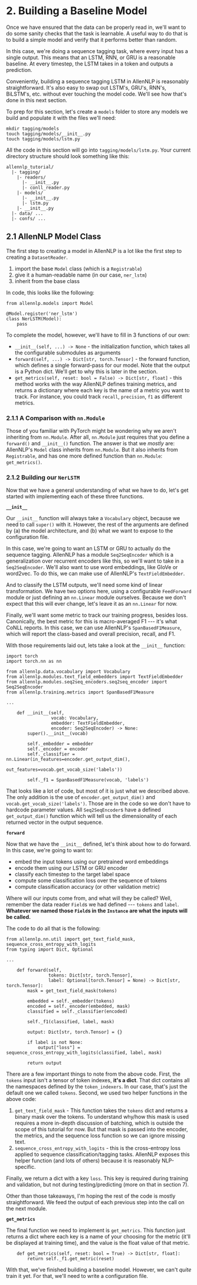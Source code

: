 # 2. Building a Baseline Model

Once we have ensured that the data can be properly read in, we'll want to do some sanity checks that the task is learnable.
A useful way to do that is to build a simple model and verify that it performs better than random.

In this case, we're doing a sequence tagging task, where every input has a single output.
This means that an LSTM, RNN, or GRU is a reasonable baseline.
At every timestep, the LSTM takes in a token and outputs a prediction.

Conveniently, building a sequence tagging LSTM in AllenNLP is reasonably straightforward.
It's also easy to swap out LSTM's, GRU's, RNN's, BiLSTM's, etc. without ever touching the model code.
We'll see how that's done in this next section.

To prep for this section, let's create a `models` folder to store any models we build and populate it with the files we'll need:

```
mkdir tagging/models
touch tagging/models/__init__.py
touch tagging/models/lstm.py
```

All the code in this section will go into `tagging/models/lstm.py`.
Your current directory structure should look something like this:

```
allennlp_tutorial/
  |- tagging/
    |- readers/
      |- __init__.py
      |- conll_reader.py
    |- models/
      |- __init__.py
      |- lstm.py
    |- __init__.py
  |- data/ ...
  |- confs/ ...
```

## 2.1 AllenNLP Model Class

The first step to creating a model in AllenNLP is a lot like the first step to creating a `DatasetReader`.

1. import the base `Model` class (which is a `Registrable`)
2. give it a human-readable name (in our case, `ner_lstm`)
3. inherit from the base class

In code, this looks like the following:

```
from allennlp.models import Model

@Model.register('ner_lstm')
class NerLSTM(Model):
    pass
```

To complete the model, however, we'll have to fill in 3 functions of our own:

- `__init__(self, ...) -> None` - the initialization function, which takes all the configurable submodules as arguments
- `forward(self, ...) -> Dict[str, torch.Tensor]` - the forward function, which defines a single forward-pass for our model.
  Note that the output is a Python dict.
  We'll get to why this is later in the section.
- `get_metrics(self, reset: bool = False) -> Dict[str, float]` - this method works with the way AllenNLP defines training metrics, and returns a dictionary where each key is the name of a metric you want to track.
  For instance, you could track `recall`, `precision`, `f1` as different metrics.

### 2.1.1 A Comparison with `nn.Module`

Those of you familiar with PyTorch might be wondering why we aren't inheriting from `nn.Module`.
After all, `nn.Module` just requires that you define a `forward()` and `__init__()` function.
The answer is that we *mostly* are: AllenNLP's `Model` class inherits from `nn.Module`.
But it also inherits from `Registrable`, and has one more defined function than `nn.Module`: `get_metrics()`.

### 2.1.2 Building our `NerLSTM`

Now that we have a general understanding of what we have to do, let's get started with implementing each of these three functions.

**`__init__`**

Our `__init__` function will always take a `Vocabulary` object, because we need to call `super()` with it.
However, the rest of the arguments are defined by (a) the model architecture, and (b) what we want to expose to the configuration file.

In this case, we're going to want an LSTM or GRU to actually do the sequence tagging.
AllenNLP has a module `Seq2SeqEncoder` which is a generalization over recurrent encoders like this, so we'll want to take in a `Seq2SeqEncoder`.
We'll also want to use word embeddings, like GloVe or word2vec.
To do this, we can make use of AllenNLP's `TextFieldEmbedder`.

And to classify the LSTM outputs, we'll need some kind of linear transformation.
We have two options here, using a configurable `FeedForward` module or just defining an `nn.Linear` module ourselves.
Because we don't expect that this will ever change, let's leave it as an `nn.Linear` for now.

Finally, we'll want some metric to track our training progress, besides loss.
Canonically, the best metric for this is macro-averaged F1 --- it's what CoNLL reports.
In this case, we can use AllenNLP's `SpanBasedF1Measure`, which will report the class-based and overall precision, recall, and F1.

With those requirements laid out, lets take a look at the `__init__` function:

```
import torch
import torch.nn as nn

from allennlp.data.vocabulary import Vocabulary
from allennlp.modules.text_field_embedders import TextFieldEmbedder
from allennlp.modules.seq2seq_encoders.seq2seq_encoder import Seq2SeqEncoder
from allennlp.training.metrics import SpanBasedF1Measure

...

    def __init__(self,
                 vocab: Vocabulary,
                 embedder: TextFieldEmbedder,
                 encoder: Seq2SeqEncoder) -> None:
        super().__init__(vocab)

        self._embedder = embedder
        self._encoder = encoder
        self._classifier = nn.Linear(in_features=encoder.get_output_dim(),
                                     out_features=vocab.get_vocab_size('labels'))

        self._f1 = SpanBasedF1Measure(vocab, 'labels')

```

That looks like a lot of code, but most of it is just what we described above.
The only addition is the use of `encoder.get_output_dim()` and `vocab.get_vocab_size('labels')`.
Those are in the code so we don't have to hardcode parameter values.
All `Seq2SeqEncoder`s have a defined `get_output_dim()` function which will tell us the dimensionality of each returned vector in the output sequence.

**`forward`**

Now that we have the `__init__` defined, let's think about how to do forward.
In this case, we're going to want to:

- embed the input tokens using our pretrained word embeddings
- encode them using our LSTM or GRU encoder
- classify each timestep to the target label space
- compute some classification loss over the sequence of tokens
- compute classification accuracy (or other validation metric)

Where will our inputs come from, and what will they be called?
Well, remember the data reader `Field`s we had defined --- `tokens` and `label`.
**Whatever we named those `Field`s in the `Instance` are what the inputs will be called.**

The code to do all that is the following:

```
from allennlp.nn.util import get_text_field_mask, sequence_cross_entropy_with_logits
from typing import Dict, Optional

...

    def forward(self,
                tokens: Dict[str, torch.Tensor],
                label: Optional[torch.Tensor] = None) -> Dict[str, torch.Tensor]:
        mask = get_text_field_mask(tokens)

        embedded = self._embedder(tokens)
        encoded = self._encoder(embedded, mask)
        classified = self._classifier(encoded)

        self._f1(classified, label, mask)

        output: Dict[str, torch.Tensor] = {}

        if label is not None:
            output["loss"] = sequence_cross_entropy_with_logits(classified, label, mask)

        return output
```

There are a few important things to note from the above code.
First, the `tokens` input isn't a tensor of token indexes, **it's a dict**.
That dict contains all the namespaces defined by the `token_indexers`.
In our case, that's just the default one we called `tokens`.
Second, we used two helper functions in the above code:

1. `get_text_field_mask` - This function takes the `tokens` dict and returns a binary mask over the tokens.
  To understand why/how this mask is used requires a more in-depth discussion of batching, which is outside the scope of this tutorial for now.
  But that mask is passed into the encoder, the metrics, and the sequence loss function so we can ignore missing text.
2. `sequence_cross_entropy_with_logits` - this is the cross-entropy loss applied to sequence classification/tagging tasks.
  AllenNLP exposes this helper function (and lots of others) because it is reasonably NLP-specific.

Finally, we return a dict with a key `loss`.
This key is required during training and validation, but not during testing/predicting (more on that in section 7).

Other than those takeaways, I'm hoping the rest of the code is mostly straightforward.
We feed the output of each previous step into the call on the next module.

**`get_metrics`**

The final function we need to implement is `get_metrics`.
This function just returns a dict where each key is a name of your choosing for the metric (it'll be displayed at training time), and the value is the float value of that metric.

```
    def get_metrics(self, reset: bool = True) -> Dict[str, float]:
        return self._f1.get_metric(reset)
```

With that, we've finished building a baseline model.
However, we can't *quite* train it yet.
For that, we'll need to write a configuration file.
